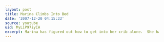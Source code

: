 ```yaml
---
layout: post
title: Marina Climbs Into Bed
date: '2007-12-20 04:15:33'
source: youtube
uid: MyLiP97iyIA
excerpt: Marina has figured out how to get into her crib alone.  She hasn&#39;t yet braved the exit...
---
```

